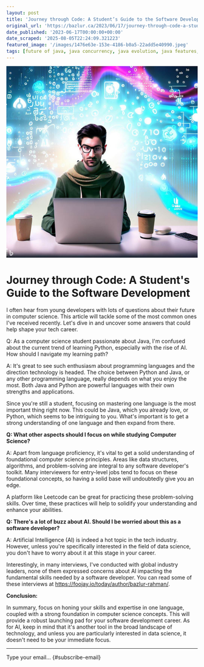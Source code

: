 ```yaml
---
layout: post
title: 'Journey through Code: A Student’s Guide to the Software Development'
original_url: 'https://bazlur.ca/2023/06/17/journey-through-code-a-students-guide-to-the-software-development/'
date_published: '2023-06-17T00:00:00+00:00'
date_scraped: '2025-08-05T22:24:09.321223'
featured_image: '/images/1476e63e-153e-4186-b0a5-22add5e40990.jpeg'
tags: [future of java, java concurrency, java evolution, java features, java pattern matching, java performance, java records, java stereotypes, modern java, programming languages, sealed classes, software development, ai, aws, codinginsights, jakobjenkov, java, programming, softwaredevelopment, techinsights, techinterview, aws solution architect, cloud computing, cross platform support, data science, edge computing, graalvm, jakob jenkov, tornadovm, conference, jcon, newsletter, trip reports, character, collections, hashmap, hashset, indexof, java 21, newsequencedsetfrommap, repeat, sequencedcollection, sequencedmap, shuffle, splitwithdelimiters, stringbuffer, stringbuilder, unmodifiablesequencedcollection, unmodifiablesequencedmap, unmodifiablesequencedset, algorithms, career guidance, computer science, data structures, learning path, leetcode, problem solving, python, technology trends, ai in jvm, byte me, chris newland, jacoline, jitwatch, jvm, jvm performance specialist, jvm tools, open source tools, performance optimization, vmoptionsexplorer, ai in tech, career advice, coding, developer journey, future of coding, industry challenges, interview, nicolas frankel, tech industry, 80 20 rule, anti patterns, design patterns, developer roles, interviews, java programming, learning strategies, miro, miro wengner, professional growth, software industry, solid principles, concurrency, developer events, java champion, java community, jconf toronto 2023, keynote speakers, neal ford, networking, pratik patel, project loom, software architecture, venkat subramaniam, vincent mayers, virtual threads 2]
---
```


![](images/1476e63e-153e-4186-b0a5-22add5e40990.jpeg)

Journey through Code: A Student's Guide to the Software Development
===================================================================

I often hear from young developers with lots of questions about their future in computer science. This article will tackle some of the most common ones I've received recently. Let's dive in and uncover some answers that could help shape your tech career.

Q: As a computer science student passionate about Java, I'm confused about the current trend of learning Python, especially with the rise of AI. How should I navigate my learning path?

A: It's great to see such enthusiasm about programming languages and the direction technology is headed. The choice between Python and Java, or any other programming language, really depends on what you enjoy the most. Both Java and Python are powerful languages with their own strengths and applications.

Since you're still a student, focusing on mastering one language is the most important thing right now. This could be Java, which you already love, or Python, which seems to be intriguing to you. What's important is to get a strong understanding of one language and then expand from there.

**Q: What other aspects should I focus on while studying Computer Science?**

A: Apart from language proficiency, it's vital to get a solid understanding of foundational computer science principles. Areas like data structures, algorithms, and problem-solving are integral to any software developer's toolkit. Many interviewers for entry-level jobs tend to focus on these foundational concepts, so having a solid base will undoubtedly give you an edge.

A platform like Leetcode can be great for practicing these problem-solving skills. Over time, these practices will help to solidify your understanding and enhance your abilities.

**Q: There's a lot of buzz about AI. Should I be worried about this as a software developer?**

A: Artificial Intelligence (AI) is indeed a hot topic in the tech industry. However, unless you're specifically interested in the field of data science, you don't have to worry about it at this stage in your career.

Interestingly, in many interviews, I've conducted with global industry leaders, none of them expressed concerns about AI impacting the fundamental skills needed by a software developer. You can read some of these interviews at <https://foojay.io/today/author/bazlur-rahman/>.

**Conclusion:**

In summary, focus on honing your skills and expertise in one language, coupled with a strong foundation in computer science concepts. This will provide a robust launching pad for your software development career. As for AI, keep in mind that it's another tool in the broad landscape of technology, and unless you are particularly interested in data science, it doesn't need to be your immediate focus.  

*** ** * ** ***

Type your email... {#subscribe-email}

